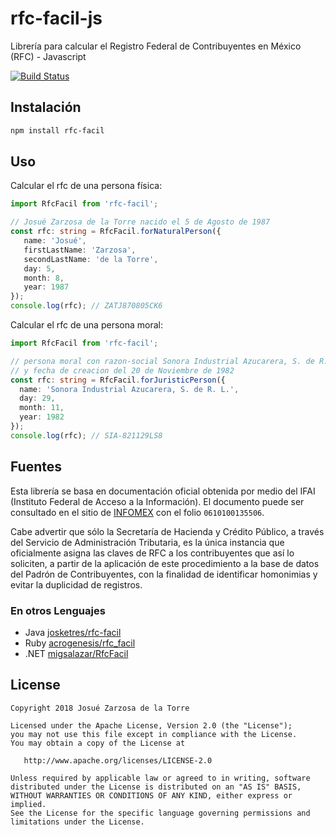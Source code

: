 # rfc-facil-js
Librería para calcular el Registro Federal de Contribuyentes en México (RFC) - Javascript

[![Build Status](https://travis-ci.org/josketres/rfc-facil-js.svg?branch=master)](https://travis-ci.org/josketres/rfc-facil-js) 

Instalación
---
```sh
npm install rfc-facil
```

Uso
---
Calcular el rfc de una persona física:
```typescript
import RfcFacil from 'rfc-facil';

// Josué Zarzosa de la Torre nacido el 5 de Agosto de 1987
const rfc: string = RfcFacil.forNaturalPerson({
   name: 'Josué',
   firstLastName: 'Zarzosa',
   secondLastName: 'de la Torre',
   day: 5,
   month: 8,
   year: 1987
});
console.log(rfc); // ZATJ870805CK6
```

Calcular el rfc de una persona moral:
```typescript
import RfcFacil from 'rfc-facil';

// persona moral con razon-social Sonora Industrial Azucarera, S. de R. L.
// y fecha de creacion del 20 de Noviembre de 1982
const rfc: string = RfcFacil.forJuristicPerson({
  name: 'Sonora Industrial Azucarera, S. de R. L.',
  day: 29,
  month: 11,
  year: 1982
});
console.log(rfc); // SIA-821129LS8
```

Fuentes
---
Esta librería se basa en documentación oficial obtenida por medio del IFAI (Instituto Federal de Acceso a la Información). El documento puede ser consultado en el sitio de [INFOMEX](https://www.infomex.org.mx/gobiernofederal/moduloPublico/moduloPublico.action) con el folio `0610100135506`.


Cabe advertir que sólo la Secretaría de Hacienda y Crédito Público, a través del Servicio de Administración Tributaria, es la única instancia que oficialmente asigna las claves de RFC a los contribuyentes que así lo soliciten, a partir de la aplicación de este procedimiento a la base de datos del Padrón de Contribuyentes, con la finalidad de identificar homonimias y evitar la duplicidad de registros.

### En otros Lenguajes
- Java [josketres/rfc-facil](https://github.com/josketres/rfc-facil)
- Ruby [acrogenesis/rfc_facil](https://github.com/acrogenesis/rfc_facil)
- .NET [migsalazar/RfcFacil](https://github.com/migsalazar/RfcFacil)

License
-------

    Copyright 2018 Josué Zarzosa de la Torre

    Licensed under the Apache License, Version 2.0 (the "License");
    you may not use this file except in compliance with the License.
    You may obtain a copy of the License at

       http://www.apache.org/licenses/LICENSE-2.0

    Unless required by applicable law or agreed to in writing, software
    distributed under the License is distributed on an "AS IS" BASIS,
    WITHOUT WARRANTIES OR CONDITIONS OF ANY KIND, either express or implied.
    See the License for the specific language governing permissions and
    limitations under the License.

